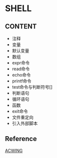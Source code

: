 # SHELL 

## CONTENT

- 注释
- 变量
- 默认变量
- 数组
- expr命令
- read命令
- echo命令
- printf命令
- test命令与判断符号[]
- 判断语句
- 循环语句
- 函数
- exit命令
- 文件重定向
- 引入外部脚本

## Reference

[ACWING](https://www.acwing.com/file_system/file/content/whole/index/content/2855883)
